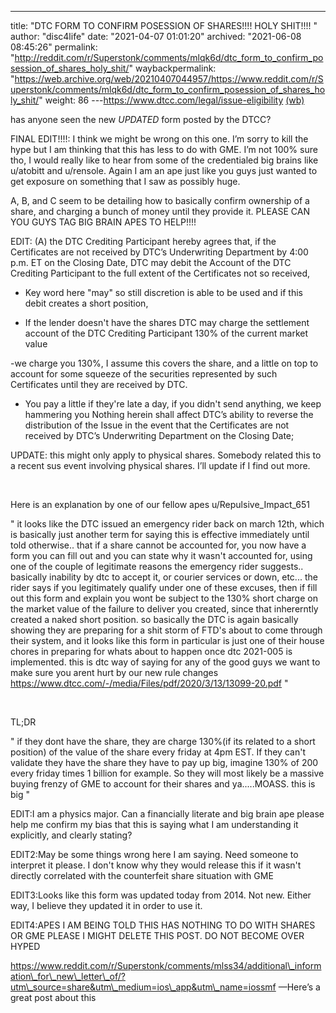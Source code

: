 ---
title: "DTC FORM TO CONFIRM POSESSION OF SHARES!!!! HOLY SHIT!!!! "
author: "disc4life"
date: "2021-04-07 01:01:20"
archived: "2021-06-08 08:45:26"
permalink: "http://reddit.com/r/Superstonk/comments/mlqk6d/dtc_form_to_confirm_posession_of_shares_holy_shit/"
waybackpermalink: "https://web.archive.org/web/20210407044957/https://www.reddit.com/r/Superstonk/comments/mlqk6d/dtc_form_to_confirm_posession_of_shares_holy_shit/"
weight: 86
---<https://www.dtcc.com/legal/issue-eligibility> [(wb)](https://web.archive.org/web/20210407024111/https://www.dtcc.com/legal/issue-eligibility)


has anyone seen the new *UPDATED* form posted by the DTCC?


FINAL EDIT!!!!: I think we might be wrong on this one. I’m sorry to kill the hype but I am thinking that this has less to do with GME. I’m not 100% sure tho, I would really like to hear from some of the credentialed big brains like u/atobitt and u/rensole. Again I am an ape just like you guys just wanted to get exposure on something that I saw as possibly huge.
​


A, B, and C seem to be detailing how to basically confirm ownership of a share, and charging a bunch of money until they provide it. PLEASE CAN YOU GUYS TAG BIG BRAIN APES TO HELP!!!!


EDIT: (A) the DTC Crediting Participant hereby agrees that, if the Certificates are not received by DTC’s Underwriting Department by 4:00 p.m. ET on the Closing Date, DTC may debit the Account of the DTC Crediting Participant to the full extent of the Certificates not so received,


- Key word here "may" so still discretion is able to be used and if this debit creates a short position,


- If the lender doesn't have the shares DTC may charge the settlement account of the DTC Crediting Participant 130% of the current market value


-we charge you 130%, I assume this covers the share, and a little on top to account for some squeeze of the securities represented by such Certificates until they are received by DTC.


- You pay a little if they're late a day, if you didn't send anything, we keep hammering you Nothing herein shall affect DTC’s ability to reverse the distribution of the Issue in the event that the Certificates are not received by DTC’s Underwriting Department on the Closing Date;


UPDATE: this might only apply to physical shares. Somebody related this to a recent sus event involving physical shares. I’ll update if I find out more.


​


Here is an explanation by one of our fellow apes u/Repulsive\_Impact\_651


" it looks like the DTC issued an emergency rider back on march 12th, which is basically just another term for saying this is effective immediately until told otherwise.. that if a share cannot be accounted for, you now have a form you can fill out and you can state why it wasn't accounted for, using one of the couple of legitimate reasons the emergency rider suggests.. basically inability by dtc to accept it, or courier services or down, etc... the rider says if you legitimately qualify under one of these excuses, then if fill out this form and explain you wont be subject to the 130% short charge on the market value of the failure to deliver you created, since that inhererntly created a naked short position. so basically the DTC is again basically showing they are preparing for a shit storm of FTD's about to come through their system, and it looks like this form in particular is just one of their house chores in preparing for whats about to happen once dtc 2021-005 is implemented. this is dtc way of saying for any of the good guys we want to make sure you arent hurt by our new rule changes https://www.dtcc.com/-/media/Files/pdf/2020/3/13/13099-20.pdf "


​


TL;DR


" if they dont have the share, they are charge 130%(if its related to a short position) of the value of the share every friday at 4pm EST. If they can't validate they have the share they have to pay up big, imagine 130% of 200 every friday times 1 billion for example. So they will most likely be a massive buying frenzy of GME to account for their shares and ya.....MOASS. this is big "


EDIT:I am a physics major. Can a financially literate and big brain ape please help me confirm my bias that this is saying what I am understanding it explicitly, and clearly stating?


EDIT2:May be some things wrong here I am saying. Need someone to interpret it please. I don't know why they would release this if it wasn't directly correlated with the counterfeit share situation with GME


EDIT3:Looks like this form was updated today from 2014. Not new. Either way, I believe they updated it in order to use it.


EDIT4:APES I AM BEING TOLD THIS HAS NOTHING TO DO WITH SHARES OR GME PLEASE I MIGHT DELETE THIS POST. DO NOT BECOME OVER HYPED


https://www.reddit.com/r/Superstonk/comments/mlss34/additional\_information\_for\_new\_letter\_of/?utm\_source=share&utm\_medium=ios\_app&utm\_name=iossmf —Here’s a great post about this

